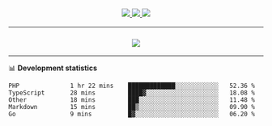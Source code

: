 <h3 align="center">
  <a href="https://github.com/hwalker928">
      <img src="https://img.shields.io/github/followers/hwalker928?label=Followers&style=for-the-badge&color=lightblue">
  </a>
  <a href="https://harryw.link/discord" alt="Discord">
      <img src="https://img.shields.io/discord/738451951758606336?label=discord&style=for-the-badge&color=lightblue"/>
  </a>
  <a href="https://harryw.link/sparked" alt="Sparked Host">
      <img src="https://img.shields.io/static/v1?label=Sponsor&message=Sparked%20Host&color=yellow&style=for-the-badge"/>
  </a>
</h3>

<hr>


<h3 align="center">
  <a href="https://github.com/hwalker928">
      <img src="https://github-profile-trophy.vercel.app/?username=hwalker928&no-bg=true&no-frame=true">
  </a>
</h3>


<hr>

📊 **Development statistics**

<!--START_SECTION:waka-->

```text
PHP              1 hr 22 mins    █████████████░░░░░░░░░░░░   52.36 %
TypeScript       28 mins         ████▓░░░░░░░░░░░░░░░░░░░░   18.08 %
Other            18 mins         ███░░░░░░░░░░░░░░░░░░░░░░   11.48 %
Markdown         15 mins         ██▒░░░░░░░░░░░░░░░░░░░░░░   09.90 %
Go               9 mins          █▓░░░░░░░░░░░░░░░░░░░░░░░   06.20 %
```

<!--END_SECTION:waka-->
